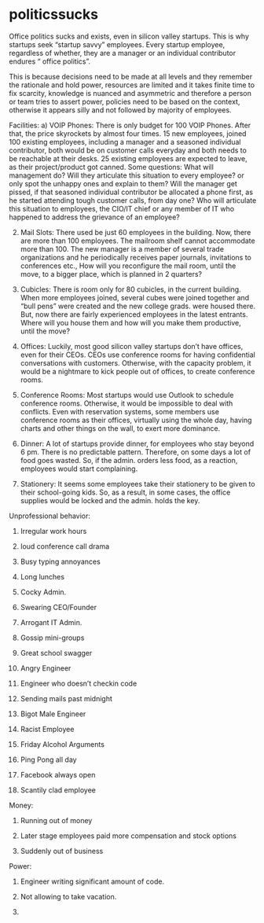 # politicssucks
Office politics sucks and exists, even in silicon valley startups. This is why startups seek “startup savvy” employees.
Every startup employee, regardless of whether, they are a manager or an individual contributor endures “ office politics”. 

This is because decisions need to be made at all levels and they remember the rationale and hold power, resources are limited and it takes finite time to fix scarcity, knowledge is nuanced and asymmetric and therefore a person or team tries to assert power, policies need to be based on the context, otherwise it appears silly and not followed by majority of employees.

Facilities:
a) VOIP Phones: There is only budget for 100 VOIP Phones. After that, the price skyrockets by almost four times. 15 new employees, joined 100 existing employees, including a manager and a seasoned individual contributor, both would be on customer calls everyday and both needs to be reachable at their desks. 25 existing employees are expected to leave, as their project/product got canned. 
Some questions:
What will management do? Will they articulate this situation to every employee?  or only spot the unhappy ones and explain to them? Will the manager get pissed, if that seasoned individual contributor be allocated a phone first, as he started attending tough customer calls, from day one? Who will articulate this situation to employees, the CIO/IT chief or any member of IT who happened to address the grievance of an employee?

2) Mail Slots:  There used be just 60 employees in the building. Now, there are more than 100 employees. The mailroom shelf cannot accommodate more than 100. The new manager is a member of several trade organizations and he periodically receives paper journals, invitations to conferences etc., How will you reconfigure the mail room, until the move, to a bigger place, which is planned in 2 quarters?

3) Cubicles: There is room only for 80 cubicles, in the current building.  When more employees joined, several cubes were joined together and “bull pens” were created and the new college grads. were housed there. But, now there are fairly experienced employees in the latest entrants.  Where will you house them and how will you make them productive, until the move?

4) Offices: Luckily, most good silicon valley startups don’t have offices, even for their CEOs. CEOs use conference rooms for having confidential conversations with customers. Otherwise, with the capacity problem, it would be a nightmare to kick people out of offices, to create conference rooms.

5) Conference Rooms: Most startups would use Outlook to schedule conference rooms. Otherwise, it would be impossible to deal with conflicts. Even with reservation systems, some members use conference rooms as their offices, virtually using the whole day, having charts and other things on the wall, to exert more dominance.

6) Dinner: A lot of startups provide dinner, for employees who stay beyond 6 pm.  There is no predictable pattern. Therefore, on some days a lot of food goes wasted. So, if the admin. orders less food, as a reaction, employees would start complaining.

7) Stationery: It seems some employees take their stationery to be given to their school-going kids. So, as a result, in some cases, the office supplies would be locked and the admin. holds the key.

Unprofessional behavior:

1) Irregular work hours

2) loud conference call drama

3) Busy typing annoyances

4)  Long lunches

5) Cocky Admin.

6) Swearing CEO/Founder

7) Arrogant IT Admin.

8) Gossip mini-groups

9) Great school swagger

10) Angry Engineer

11) Engineer who doesn’t checkin code

12) Sending mails past midnight

13) Bigot Male Engineer

14) Racist Employee

15) Friday Alcohol Arguments

16) Ping Pong all day

17) Facebook always open

18) Scantily clad employee

Money:

1) Running out of money

2) Later stage employees paid more compensation and stock options

3) Suddenly out of business

Power:

1) Engineer writing significant amount of code.

2) Not allowing to take vacation.

3)
